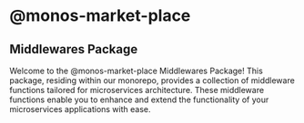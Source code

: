 
# @monos-market-place

## Middlewares Package

Welcome to the @monos-market-place Middlewares Package! This package, residing within our monorepo, provides a collection of middleware functions tailored for microservices architecture. These middleware functions enable you to enhance and extend the functionality of your microservices applications with ease.
